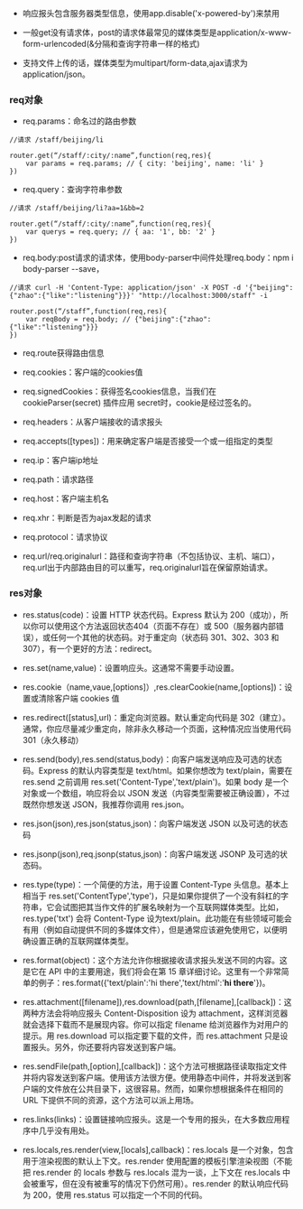 - 响应报头包含服务器类型信息，使用app.disable('x-powered-by')来禁用

- 一般get没有请求体，post的请求体最常见的媒体类型是application/x-www-form-urlencoded(&分隔和查询字符串一样的格式)

- 支持文件上传的话，媒体类型为multipart/form-data,ajax请求为application/json。
### req对象
- req.params：命名过的路由参数

```
//请求 /staff/beijing/li

router.get(“/staff/:city/:name”,function(req,res){
    var params = req.params; // { city: 'beijing', name: 'li' }
})
```

- req.query：查询字符串参数

```
//请求 /staff/beijing/li?aa=1&bb=2

router.get(“/staff/:city/:name”,function(req,res){
    var querys = req.query; // { aa: '1', bb: '2' }
})
```

- req.body:post请求的请求体，使用body-parser中间件处理req.body：npm i body-parser --save，
```
//请求 curl -H 'Content-Type: application/json' -X POST -d '{"beijing":{"zhao":{"like":"listening"}}}' "http://localhost:3000/staff" -i 

router.post(“/staff”,function(req,res){
    var reqBody = req.body; // {"beijing":{"zhao":{"like":"listening"}}}
})
```
- req.route获得路由信息

- req.cookies：客户端的cookies值

- req.signedCookies：获得签名cookies信息，当我们在cookieParser(secret)  插件应用 secret时，cookie是经过签名的。

- req.headers：从客户端接收的请求报头

- req.accepts([types])：用来确定客户端是否接受一个或一组指定的类型

- req.ip：客户端ip地址

- req.path：请求路径

- req.host：客户端主机名

- req.xhr：判断是否为ajax发起的请求

- req.protocol：请求协议

- req.url/req.originalurl：路径和查询字符串（不包括协议、主机、端口），req.url出于内部路由目的可以重写，req.originalurl旨在保留原始请求。

### res对象

- res.status(code)：设置 HTTP 状态代码。Express 默认为 200（成功），所以你可以使用这个方法返回状态404（页面不存在）或 500（服务器内部错误），或任何一个其他的状态码。对于重定向（状态码 301、302、303 和 307），有一个更好的方法：redirect。

- res.set(name,value)：设置响应头。这通常不需要手动设置。

- res.cookie（name,vaue,[options]）,res.clearCookie(name,[options])：设置或清除客户端 cookies 值

- res.redirect([status],url)：重定向浏览器。默认重定向代码是 302（建立）。通常，你应尽量减少重定向，除非永久移动一个页面，这种情况应当使用代码 301（永久移动）

- res.send(body),res.send(status,body)：向客户端发送响应及可选的状态码。Express 的默认内容类型是 text/html。如果你想改为 text/plain，需要在 res.send 之前调用 res.set('Content-Type','text/plain')。如果 body 是一个对象或一个数组，响应将会以 JSON 发送（内容类型需要被正确设置），不过既然你想发送 JSON，我推荐你调用 res.json。

- res.json(json),res.json(status,json)：向客户端发送 JSON 以及可选的状态码

- res.jsonp(json),req.jsonp(status,json)：向客户端发送 JSONP 及可选的状态码。

- res.type(type)：一个简便的方法，用于设置 Content-Type 头信息。基本上相当于 res.set('ContentType','type')，只是如果你提供了一个没有斜杠的字符串，它会试图把其当作文件的扩展名映射为一个互联网媒体类型。比如，res.type('txt') 会将 Content-Type 设为text/plain。此功能在有些领域可能会有用（例如自动提供不同的多媒体文件），但是通常应该避免使用它，以便明确设置正确的互联网媒体类型。

- res.format(object)：这个方法允许你根据接收请求报头发送不同的内容。这是它在 API 中的主要用途，我们将会在第 15 章详细讨论。这里有一个非常简单的例子：res.format({'text/plain':'hi there','text/html':'<b>hi there</b>'})。

- res.attachment([filename]),res.download(path,[filename],[callback])：这两种方法会将响应报头 Content-Disposition 设为 attachment，这样浏览器就会选择下载而不是展现内容。你可以指定 filename 给浏览器作为对用户的提示。用 res.download 可以指定要下载的文件，而 res.attachment 只是设置报头。另外，你还要将内容发送到客户端。

- res.sendFile(path,[option],[callback])：这个方法可根据路径读取指定文件并将内容发送到客户端。使用该方法很方便。使用静态中间件，并将发送到客户端的文件放在公共目录下，这很容易。然而，如果你想根据条件在相同的 URL 下提供不同的资源，这个方法可以派上用场。

- res.links(links)：设置链接响应报头。这是一个专用的报头，在大多数应用程序中几乎没有用处。

- res.locals,res.render(view,[locals],callback)：res.locals 是一个对象，包含用于渲染视图的默认上下文。res.render 使用配置的模板引擎渲染视图（不能把 res.render 的 locals 参数与 res.locals 混为一谈，上下文在 res.locals 中会被重写，但在没有被重写的情况下仍然可用）。res.render 的默认响应代码为 200，使用 res.status 可以指定一个不同的代码。
